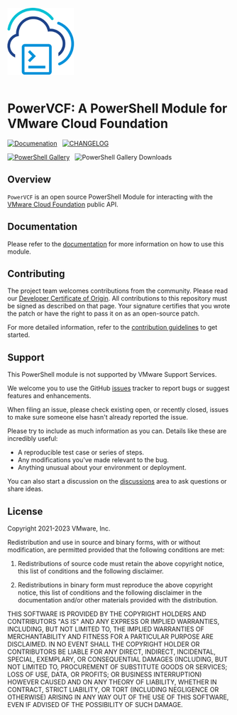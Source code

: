 <img src=".github/icon-400px.svg" alt="A PowerShell Module for VMware Cloud Foundation" width="150"></br></br>

# PowerVCF: A PowerShell Module for VMware Cloud Foundation

[<img src="https://img.shields.io/badge/Documentation-Read-blue?style=for-the-badge&logo=readthedocs&logoColor=white" alt="Documenation">][docs-module]&nbsp;&nbsp;
[<img src="https://img.shields.io/badge/Changelog-Read-blue?style=for-the-badge&logo=github&logoColor=white" alt="CHANGELOG" >][changelog]

[<img src="https://img.shields.io/powershellgallery/v/PowerVCF?style=for-the-badge&logo=powershell&logoColor=white" alt="PowerShell Gallery">][psgallery-module]&nbsp;&nbsp;
<img src="https://img.shields.io/powershellgallery/dt/PowerVCF?style=for-the-badge&logo=powershell&logoColor=white" alt="PowerShell Gallery Downloads">

## Overview

`PowerVCF` is an open source PowerShell Module for interacting with the [VMware Cloud Foundatiоn][docs-vmware-cloud-foundation] public API.

## Documentation

Please refer to the [documentation][docs-module] for more information on how to use this module.

## Contributing

The project team welcomes contributions from the community. Please read our [Developer Certificate of Origin][vmware-cla-dco]. All contributions to this repository must be signed as described on that page. Your signature certifies that you wrote the patch or have the right to pass it on as an open-source patch.

For more detailed information, refer to the [contribution guidelines][contributing] to get started.

## Support

This PowerShell module is not supported by VMware Support Services.

We welcome you to use the GitHub [issues][gh-issues] tracker to report bugs or suggest features and enhancements.

When filing an issue, please check existing open, or recently closed, issues to make sure someone else hasn't already reported the issue.

Please try to include as much information as you can. Details like these are incredibly useful:

- A reproducible test case or series of steps.
- Any modifications you've made relevant to the bug.
- Anything unusual about your environment or deployment.

You can also start a discussion on the [discussions][gh-discussions] area to ask questions or share ideas.

## License

Copyright 2021-2023 VMware, Inc.

Redistribution and use in source and binary forms, with or without modification, are permitted provided that the following conditions are met:

1. Redistributions of source code must retain the above copyright notice, this list of conditions and the following disclaimer.

2. Redistributions in binary form must reproduce the above copyright notice, this list of conditions and the following disclaimer in the documentation and/or other materials provided with the distribution.

THIS SOFTWARE IS PROVIDED BY THE COPYRIGHT HOLDERS AND CONTRIBUTORS "AS IS" AND ANY EXPRESS OR IMPLIED WARRANTIES, INCLUDING, BUT NOT LIMITED TO, THE IMPLIED WARRANTIES OF MERCHANTABILITY AND FITNESS FOR A PARTICULAR PURPOSE ARE DISCLAIMED. IN NO EVENT SHALL THE COPYRIGHT HOLDER OR CONTRIBUTORS BE LIABLE FOR ANY DIRECT, INDIRECT, INCIDENTAL, SPECIAL, EXEMPLARY, OR CONSEQUENTIAL DAMAGES (INCLUDING, BUT NOT LIMITED TO, PROCUREMENT OF SUBSTITUTE GOODS OR SERVICES; LOSS OF USE, DATA, OR PROFITS; OR BUSINESS INTERRUPTION) HOWEVER CAUSED AND ON ANY THEORY OF LIABILITY, WHETHER IN CONTRACT, STRICT LIABILITY, OR TORT (INCLUDING NEGLIGENCE OR OTHERWISE) ARISING IN ANY WAY OUT OF THE USE OF THIS SOFTWARE, EVEN IF ADVISED OF THE POSSIBILITY OF SUCH DAMAGE.

[//]: Links

[changelog]: CHANGELOG.md
[contributing]: CONTRIBUTING.md
[docs-module]: https://vmware.github.io/powershell-module-for-vmware-cloud-foundation
[docs-vmware-cloud-foundation]: https://docs.vmware.com/en/VMware-Cloud-Foundation
[gh-discussions]: https://github.com/vmware/powershell-module-for-vmware-cloud-foundation/discussions
[gh-issues]: https://github.com/vmware/powershell-module-for-vmware-cloud-foundation/issues
[psgallery-module]: https://www.powershellgallery.com/packages/PowerVCF
[vmware-cla-dco]: https://cla.vmware.com/dco
